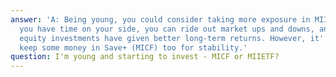 ```yaml
---
answer: 'A: Being young, you could consider taking more exposure in MIIETF. Since
  you have time on your side, you can ride out market ups and downs, and historically,
  equity investments have given better long-term returns. However, it''s smart to
  keep some money in Save+ (MICF) too for stability.'
question: I'm young and starting to invest - MICF or MIIETF?
---
```


